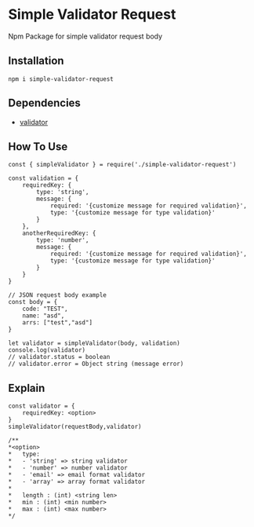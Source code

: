 # Simple Validator Request
Npm Package for simple validator request body

## Installation 
```
npm i simple-validator-request
```

## Dependencies
- [validator](https://www.npmjs.com/package/validator)

## How To Use

```
const { simpleValidator } = require('./simple-validator-request')

const validation = {
    requiredKey: {
        type: 'string',
        message: {
            required: '{customize message for required validation}',
            type: '{customize message for type validation}'
        }
    },
    anotherRequiredKey: {
        type: 'number',
        message: {
            required: '{customize message for required validation}',
            type: '{customize message for type validation}'
        }
    }
}

// JSON request body example 
const body = {
    code: "TEST",
    name: "asd",
    arrs: ["test","asd"]
}

let validator = simpleValidator(body, validation)
console.log(validator)
// validator.status = boolean
// validator.error = Object string (message error)
```
## Explain
```
const validator = {
	requiredKey: <option>
}
simpleValidator(requestBody,validator)

/** 
*<option>
*	type:
*	- 'string' => string validator
*	- 'number' => number validator
*	- 'email' => email format validator
*	- 'array' => array format validator
*	
*	length : (int) <string len>
*	min : (int) <min number>
*	max : (int) <max number>
*/
```
